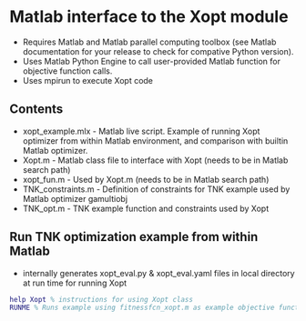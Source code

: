 # Matlab interface to the Xopt module

* Requires Matlab and Matlab parallel computing toolbox (see Matlab documentation for your release to check for compative Python version).
* Uses Matlab Python Engine to call user-provided Matlab function for objective function calls.
* Uses mpirun to execute Xopt code

## Contents

* xopt_example.mlx - Matlab live script. Example of running Xopt optimizer from within Matlab environment, and comparison with builtin Matlab optimizer.
* Xopt.m - Matlab class file to interface with Xopt (needs to be in Matlab search path)
* xopt_fun.m - Used by Xopt.m (needs to be in Matlab search path)
* TNK_constraints.m - Definition of constraints for TNK example used by Matlab optimizer gamultiobj
* TNK_opt.m - TNK example function and constraints used by Xopt

## Run TNK optimization example from within Matlab

* internally generates xopt_eval.py & xopt_eval.yaml files in local directory at run time for running Xopt
```MATLAB
help Xopt % instructions for using Xopt class
RUNME % Runs example using fitnessfcn_xopt.m as example objective function (further documentation and results seen within live script)
```
